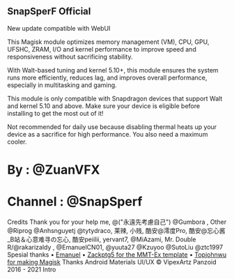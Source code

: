 ## SnapSperF Official

New update compatible with WebUI

This Magisk module optimizes memory management (VM), CPU, GPU, UFSHC, ZRAM, I/O and kernel performance to improve speed and responsiveness without sacrificing stability.

 With Walt-based tuning and kernel 5.10+, this module ensures the system runs more efficiently, reduces lag, and improves overall performance, especially in multitasking and gaming.
 
 This module is only compatible with Snapdragon devices that support Walt and kernel 5.10 and above. Make sure your device is eligible before installing to get the most out of it!
 
 Not recommended for daily use because disabling thermal heats up your device as a sacrifice for high performance. You also need a maximum cooler. 

# By : @ZuanVFX  
# Channel : @SnapSperf

Credits
Thank you for your help me, 
@("永遠先考慮自己") @Gumbora , Other @Riprog @Anhsnguyetj @tytydraco, 莱辣, 小贱, 酷安@澪度Pro, 酷安@忘心酱_B站＆心意难寻の忘心, 酷安peiilii, yervant7, @MiAzami, Mr. Double R/@rakarizaldy , @EmanuelCN01, @yuuta27 @Kzuyoo @SutoLiu @ztc1997
Spesial thanks
• [Emanuel](https://t.me/EmanuelCN0)
• [Zackptg5 for the MMT-Ex template](https://github.com/Zackptg5)
• [Topjohnwu for making Magisk](https://github.com/topjohnwu)
Thanks Android Materials UI/UX
© VipexArtz Panzoid 2016 - 2021 Intro
